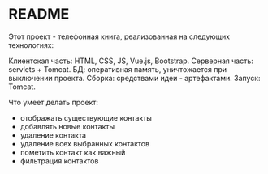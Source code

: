 # README #

Этот проект - телефонная книга, реализованная на следующих технологиях:

Клиентская часть: HTML, CSS, JS, Vue.js, Bootstrap.
Серверная часть: servlets + Tomcat.
БД: оперативная память, уничтожается при выключении проекта.
Сборка: средствами идеи - артефактами.
Запуск: Tomcat.

Что умеет делать проект:
- отображать существующие контакты
- добавлять новые контакты
- удаление контакта
- удаление всех выбранных контактов
- пометить контакт как важный
- фильтрация контактов
